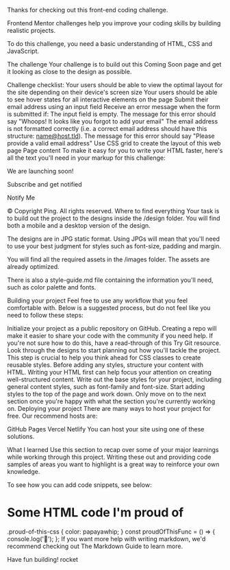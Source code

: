 Thanks for checking out this front-end coding challenge.

Frontend Mentor challenges help you improve your coding skills by building realistic projects.

To do this challenge, you need a basic understanding of HTML, CSS and JavaScript.

The challenge
Your challenge is to build out this Coming Soon page and get it looking as close to the design as possible.

Challenge checklist:
Your users should be able to view the optimal layout for the site depending on their device's screen size
Your users should be able to see hover states for all interactive elements on the page
Submit their email address using an input field
Receive an error message when the form is submitted if:
The input field is empty. The message for this error should say "Whoops! It looks like you forgot to add your email"
The email address is not formatted correctly (i.e. a correct email address should have this structure: name@host.tld). The message for this error should say "Please provide a valid email address"
Use CSS grid to create the layout of this web page
Page content
To make it easy for you to write your HTML faster, here's all the text you'll need in your markup for this challenge:

We are launching soon!

Subscribe and get notified

Notify Me

&copy; Copyright Ping. All rights reserved.
Where to find everything
Your task is to build out the project to the designs inside the /design folder. You will find both a mobile and a desktop version of the design.

The designs are in JPG static format. Using JPGs will mean that you'll need to use your best judgment for styles such as font-size, padding and margin.

You will find all the required assets in the /images folder. The assets are already optimized.

There is also a style-guide.md file containing the information you'll need, such as color palette and fonts.

Building your project
Feel free to use any workflow that you feel comfortable with. Below is a suggested process, but do not feel like you need to follow these steps:

Initialize your project as a public repository on GitHub. Creating a repo will make it easier to share your code with the community if you need help. If you're not sure how to do this, have a read-through of this Try Git resource.
Look through the designs to start planning out how you'll tackle the project. This step is crucial to help you think ahead for CSS classes to create reusable styles.
Before adding any styles, structure your content with HTML. Writing your HTML first can help focus your attention on creating well-structured content.
Write out the base styles for your project, including general content styles, such as font-family and font-size.
Start adding styles to the top of the page and work down. Only move on to the next section once you're happy with what the section you're currently working on.
Deploying your project
There are many ways to host your project for free. Our recommend hosts are:

GitHub Pages
Vercel
Netlify
You can host your site using one of these solutions.

What I learned
Use this section to recap over some of your major learnings while working through this project. Writing these out and providing code samples of areas you want to highlight is a great way to reinforce your own knowledge.

To see how you can add code snippets, see below:

<h1>Some HTML code I'm proud of</h1>
.proud-of-this-css {
  color: papayawhip;
}
const proudOfThisFunc = () => {
  console.log('🎉');
};
If you want more help with writing markdown, we'd recommend checking out The Markdown Guide to learn more.

Have fun building! rocket
